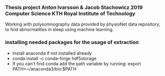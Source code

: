 ### Thesis project Anton Ivarsson & Jacob Stachowicz 2019 Computer Science KTH Royal Institute of Technology
Working with polysomnography data provided by physioNet data repository, to find abnormalities in sleep using machine learning. 

### installing needed packages for the usage of extraction
* Install anaconda if not installed already
* conda install -c conda-forge hdf5storage
* If you can't find conda add the path variable by running: export PATH=~/anaconda3/bin:$PATH